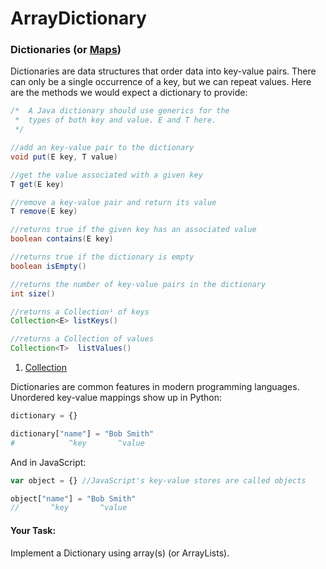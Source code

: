 # ArrayDictionary

### Dictionaries (or [Maps](https://docs.oracle.com/javase/7/docs/api/java/util/Map.html))

Dictionaries are data structures that order data into key-value pairs. There can only be a single occurrence of a key, but we can repeat values. Here are the methods we would expect a dictionary to provide:

```java
/*  A Java dictionary should use generics for the
 *  types of both key and value. E and T here.
 */

//add an key-value pair to the dictionary
void put(E key, T value)

//get the value associated with a given key
T get(E key)

//remove a key-value pair and return its value
T remove(E key)

//returns true if the given key has an associated value
boolean contains(E key)

//returns true if the dictionary is empty
boolean isEmpty()

//returns the number of key-value pairs in the dictionary
int size()

//returns a Collection¹ of keys
Collection<E> listKeys()

//returns a Collection of values
Collection<T>  listValues()

```
1. [Collection](https://docs.oracle.com/javase/7/docs/api/java/util/Collection.html)

Dictionaries are common features in modern programming languages. Unordered key-value mappings show up in Python:

```python
dictionary = {}

dictionary["name"] = "Bob Smith"
#            ^key       ^value

```

And in JavaScript:
```javascript
var object = {} //JavaScript's key-value stores are called objects

object["name"] = "Bob Smith"
//       ^key       ^value

```

#### Your Task:

Implement a Dictionary using array(s) (or ArrayLists).
